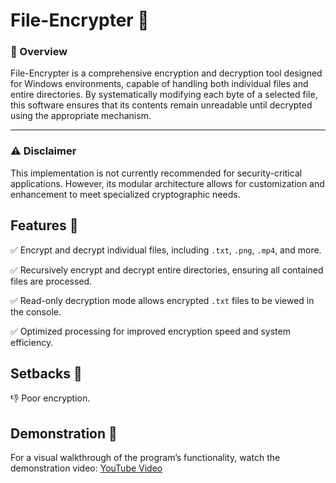 # File-Encrypter 📂

### **🎯 Overview**
File-Encrypter is a comprehensive encryption and decryption tool designed for Windows environments, capable of handling both individual files and entire directories. By systematically modifying each byte of a selected file, this software ensures that its contents remain unreadable until decrypted using the appropriate mechanism.

---

### **⚠️ Disclaimer**
This implementation is not currently recommended for security-critical applications. However, its modular architecture allows for customization and enhancement to meet specialized cryptographic needs.

## Features 🔐

✅ Encrypt and decrypt individual files, including `.txt`, `.png`, `.mp4`, and more.

✅ Recursively encrypt and decrypt entire directories, ensuring all contained files are processed.

✅ Read-only decryption mode allows encrypted `.txt` files to be viewed in the console.

✅ Optimized processing for improved encryption speed and system efficiency.

## Setbacks 🔐
👎 Poor encryption.

## Demonstration 🎥

For a visual walkthrough of the program’s functionality, watch the demonstration video: [YouTube Video](https://www.youtube.com/watch?v=X3O1fwBlgvs)

